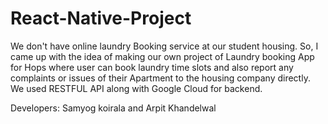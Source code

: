 # React-Native-Project

We don't have online laundry Booking service at our student housing. So, I came up with the idea of making our own project of Laundry booking App for Hops where user can book laundry time slots and also report any complaints or issues of their Apartment to the housing company directly. We used RESTFUL API along with Google Cloud for backend.

Developers: Samyog koirala and Arpit Khandelwal
